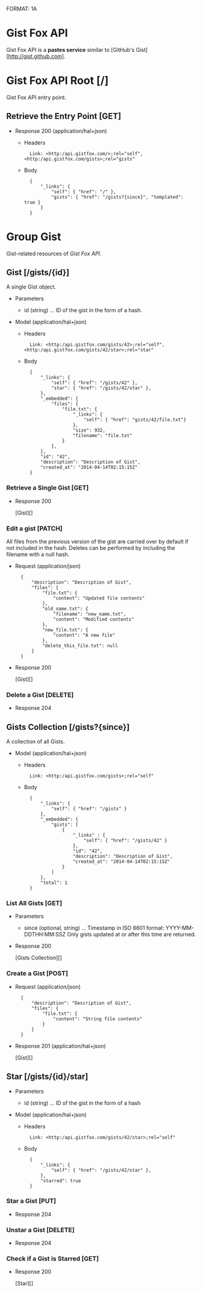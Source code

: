FORMAT: 1A

# Gist Fox API
Gist Fox API is a **pastes service** similar to [GitHub's Gist][http://gist.github.com].

# Gist Fox API Root [/]
Gist Fox API entry point.

## Retrieve the Entry Point [GET]
+ Response 200 (application/hal+json)
    + Headers
    
            Link: <http:/api.gistfox.com/>;rel="self",<http:/api.gistfox.com/gists>;rel="gists"

    + Body

            {
                "_links": {
                    "self": { "href": "/" },
                    "gists": { "href": "/gists?{since}", "templated": true }
                }
            }

# Group Gist
Gist-related resources of *Gist Fox API*.

## Gist [/gists/{id}]
A single Gist object.

+ Parameters
    + id (string) ... ID of the gist in the form of a hash.

+ Model (application/hal+json)
    + Headers

            Link: <http:/api.gistfox.com/gists/42>;rel="self", <http:/api.gistfox.com/gists/42/star>;rel="star"

    + Body

            {
                "_links": {
                    "self": { "href": "/gists/42" },
                    "star": { "href": "/gists/42/star" },
                },
                "_embedded": {
                    "files": {
                        "file.txt": {
                            "_links": {
                                "self": { "href": "gists/42/file.txt"}
                            },
                            "size": 932,
                            "filename": "file.txt"
                        }
                    },
                },
                "id": "42",
                "description": "Description of Gist",
                "created_at": "2014-04-14T02:15:15Z"
            }

### Retrieve a Single Gist [GET]
+ Response 200
    
    [Gist][]

### Edit a gist [PATCH]
All files from the previous version of the gist are carried over by default if not included in the hash. Deletes can be performed by including the filename with a null hash.

+ Request (application/json)

        {
            "description": "Description of Gist",
            "files": {
                "file.txt": {
                    "content": "Updated file contents"
                },
                "old_name.txt": {
                    "filename": "new_name.txt",
                    "content": "Modified contents"
                },
                "new_file.txt": {
                    "content": "A new file"
                },
                "delete_this_file.txt": null
            }
        }

+ Response 200
    
    [Gist][]

### Delete a Gist [DELETE]
+ Response 204

## Gists Collection [/gists?{since}]
A collection of all Gists.

+ Model (application/hal+json)
    + Headers

            Link: <http:/api.gistfox.com/gists>;rel="self"

    + Body

            {
                "_links": {
                    "self": { "href": "/gists" }
                },
                "_embedded": {
                    "gists": [
                        {
                            "_links" : {
                                "self": { "href": "/gists/42" }
                            },
                            "id": "42",
                            "description": "Description of Gist",
                            "created_at": "2014-04-14T02:15:15Z"
                        }
                    ]
                },
                "total": 1
            }

### List All Gists [GET]
+ Parameters
    + since (optional, string) ... Timestamp in ISO 8601 format: YYYY-MM-DDTHH:MM:SSZ Only gists updated at or after this time are returned.

+ Response 200

    [Gists Collection][]

### Create a Gist [POST]
+ Request (application/json)

        {
            "description": "Description of Gist",
            "files": {
                "file.txt": {
                    "content": "String file contents"
                }
            }
        }

+ Response 201 (application/hal+json)

    [Gist][]

## Star [/gists/{id}/star]
+ Parameters

    + id (string) ... ID of the gist in the form of a hash

+ Model (application/hal+json)
    + Headers

            Link: <http:/api.gistfox.com/gists/42/star>;rel="self"

    + Body

            {
                "_links": {
                    "self": { "href": "/gists/42/star" },
                },
                "starred": true
            }

### Star a Gist [PUT]
+ Response 204

### Unstar a Gist [DELETE]
+ Response 204

### Check if a Gist is Starred [GET]
+ Response 200

    [Star][]
